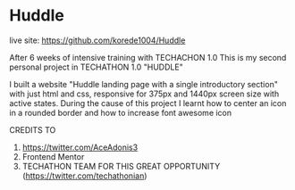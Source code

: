 # Huddle
live site: https://github.com/korede1004/Huddle

After 6 weeks of intensive training with TECHACHON 1.0
This is my second personal project in TECHATHON 1.0 "HUDDLE" 

I built a website "Huddle landing page with a single introductory section" with just html and css, responsive for 375px and 1440px screen size with active states.
During the cause of this project I learnt how to center an icon in a rounded border and how to increase font awesome icon 

CREDITS TO 
1. https://twitter.com/AceAdonis3
2. Frontend Mentor
3. TECHATHON TEAM FOR THIS GREAT OPPORTUNITY (https://twitter.com/techathonian)
